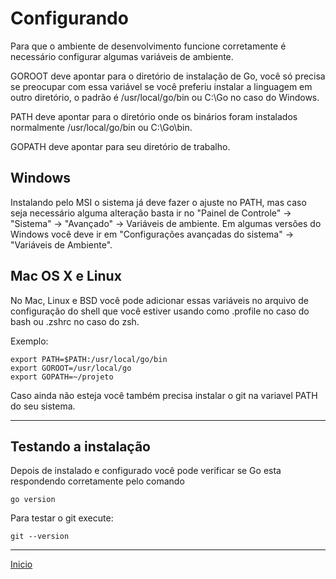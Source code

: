 # Configurando

Para que o ambiente de desenvolvimento funcione corretamente é necessário configurar algumas variáveis de ambiente.

GOROOT deve apontar para o diretório de instalação de Go, você só precisa se preocupar com essa variável se você preferiu instalar a linguagem em outro diretório, o padrão é /usr/local/go/bin ou C:\\Go no caso do Windows.

PATH deve apontar para o diretório onde os binários foram instalados normalmente /usr/local/go/bin ou C:\\Go\\bin.

GOPATH deve apontar para seu diretório de trabalho.

## Windows

Instalando pelo MSI o sistema já deve fazer o ajuste no PATH, mas caso seja necessário alguma alteração basta ir no "Painel de Controle" -> "Sistema" -> "Avançado" -> Variáveis de ambiente.
Em algumas versões do Windows você deve ir em "Configurações avançadas do sistema" ->  "Variáveis de Ambiente".

## Mac OS X e Linux

No Mac, Linux e BSD você pode adicionar essas variáveis no arquivo de configuração do shell que você estiver usando como .profile no caso do bash ou .zshrc no caso do zsh.

Exemplo:

```
export PATH=$PATH:/usr/local/go/bin
export GOROOT=/usr/local/go
export GOPATH=~/projeto
```

Caso ainda não esteja você também precisa instalar o git na variavel PATH do seu sistema.

---
## Testando a instalação

Depois de instalado e configurado você pode verificar se Go esta respondendo corretamente pelo comando

```
go version
```

Para testar o git execute:

```
git --version
```

---
[Inicio](README.md)
